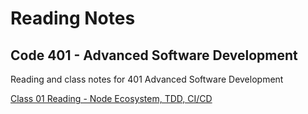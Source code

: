 # Reading Notes


## Code 401 - Advanced Software Development
Reading and class notes for 401 Advanced Software Development

[Class 01 Reading - Node Ecosystem, TDD, CI/CD](https://github.com/sueduclos/reading-notes/blob/master/class-01-reading.md)
